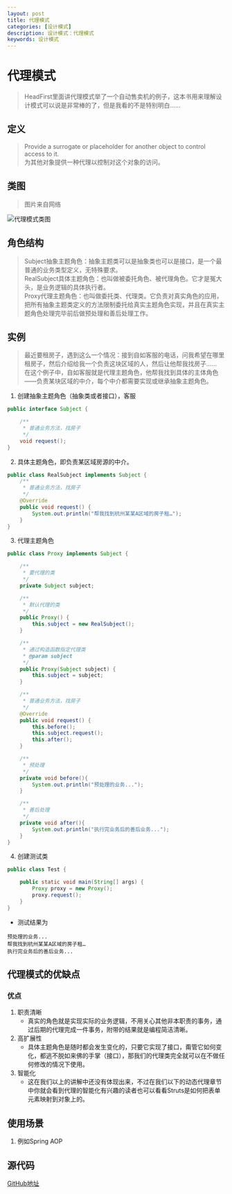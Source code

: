 ```yaml
---
layout: post
title: 代理模式
categories: [设计模式]
description: 设计模式：代理模式
keywords: 设计模式
---
```


# 代理模式
> HeadFirst里面讲代理模式举了一个自动售卖机的例子，这本书用来理解设计模式可以说是非常棒的了，但是我看的不是特别明白……

## 定义
> Provide a surrogate or placeholder for another object to control access to it.<br>
> 为其他对象提供一种代理以控制对这个对象的访问。

## 类图
> 图片来自网络

![代理模式类图](https://gss1.bdstatic.com/9vo3dSag_xI4khGkpoWK1HF6hhy/baike/crop%3D0%2C19%2C684%2C451%3Bc0%3Dbaike92%2C5%2C5%2C92%2C30/sign=079558f9052442a7ba41a7e5ec73817a/f636afc379310a552addbc8ebd4543a9832610ca.jpg)

## 角色结构
> Subject抽象主题角色：抽象主题类可以是抽象类也可以是接口，是一个最普通的业务类型定义，无特殊要求。<br>
> RealSubject具体主题角色：也叫做被委托角色、被代理角色。它才是冤大头，是业务逻辑的具体执行者。<br>
> Proxy代理主题角色：也叫做委托类、代理类。它负责对真实角色的应用，把所有抽象主题类定义的方法限制委托给真实主题角色实现，并且在真实主题角色处理完毕前后做预处理和善后处理工作。<br>

## 实例
> 最近要租房子，遇到这么一个情况：接到自如客服的电话，问我希望在哪里租房子，然后介绍给我一个负责这块区域的人，然后让他帮我找房子……<br>
> 在这个例子中，自如客服就是代理主题角色，他帮我找到具体的主体角色——负责某块区域的中介，每个中介都需要实现或继承抽象主题角色。

1. 创建抽象主题角色（抽象类或者接口），客服
````java
public interface Subject {

    /**
     * 普通业务方法，找房子
     */
    void request();
}

````

2. 具体主题角色，即负责某区域房源的中介。
````java
public class RealSubject implements Subject {
    /**
     * 普通业务方法，找房子
     */
    @Override
    public void request() {
        System.out.println("帮我找到杭州某某A区域的房子租…");
    }
}

````

3. 代理主题角色
````java
public class Proxy implements Subject {

    /**
     * 要代理的类
     */
    private Subject subject;

    /**
     * 默认代理的类
     */
    public Proxy() {
        this.subject = new RealSubject();
    }

    /**
     * 通过构造函数指定代理类
     * @param subject
     */
    public Proxy(Subject subject) {
        this.subject = subject;
    }

    /**
     * 普通业务方法，找房子
     */
    @Override
    public void request() {
        this.before();
        this.subject.request();
        this.after();
    }

    /**
     * 预处理
     */
    private void before(){
        System.out.println("预处理的业务...");
    }

    /**
     * 善后处理
     */
    private void after(){
        System.out.println("执行完业务后的善后业务...");
    }
}

````

4. 创建测试类
````java
public class Test {

    public static void main(String[] args) {
        Proxy proxy = new Proxy();
        proxy.request();
    }
}
````
- 测试结果为
````$xslt
预处理的业务...
帮我找到杭州某某A区域的房子租…
执行完业务后的善后业务...
````

## 代理模式的优缺点
### 优点
1. 职责清晰
    - 真实的角色就是实现实际的业务逻辑，不用关心其他非本职责的事务，通过后期的代理完成一件事务，附带的结果就是编程简洁清晰。
2. 高扩展性
    - 具体主题角色是随时都会发生变化的，只要它实现了接口，甭管它如何变化，都逃不脱如来佛的手掌（接口），那我们的代理类完全就可以在不做任何修改的情况下使用。
3. 智能化
    - 这在我们以上的讲解中还没有体现出来，不过在我们以下的动态代理章节中你就会看到代理的智能化有兴趣的读者也可以看看Struts是如何把表单元素映射到对象上的。

## 使用场景
1. 例如Spring AOP

## 源代码
[GitHub地址](https://github.com/Planeswalker23/all-in-one/tree/master/source-code/design-patterns/src/main/java/org/planeswalker/proxy)